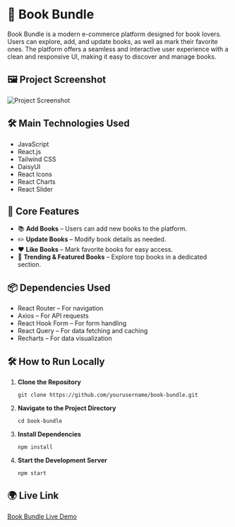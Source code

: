 <h1>📌 Book Bundle</h1>
<p>Book Bundle is a modern e-commerce platform designed for book lovers. Users can explore, add, and update books, as well as mark their favorite ones. The platform offers a seamless and interactive user experience with a clean and responsive UI, making it easy to discover and manage books.</p>

<h2>🖼️ Project Screenshot</h2> 
<p><img src="https://i.ibb.co.com/svyVhW9H/Screenshot-2025-02-03-131133.png" alt="Project Screenshot"></p>

<h2>🛠️ Main Technologies Used</h2>
  <ul> 
    <li>JavaScript</li> <li>React.js</li> <li>Tailwind CSS</li> <li>DaisyUI</li> <li>React Icons</li> <li>React Charts</li> <li>React Slider</li> </ul><h2>🚀 Core Features</h2> <ul> <li>📚 <strong>Add Books</strong> – Users can add new books to the platform.</li> <li>✏️ <strong>Update Books</strong> – Modify book details as needed.</li> <li>❤️ <strong>Like Books</strong> – Mark favorite books for easy access.</li> <li>🌟 <strong>Trending & Featured Books</strong> – Explore top books in a dedicated section.</li> </ul><h2>📦 Dependencies Used</h2> <ul> <li>React Router – For navigation</li> <li>Axios – For API requests</li> <li>React Hook Form – For form handling</li> <li>React Query – For data fetching and caching</li> <li>Recharts – For data visualization</li> </ul><h2>🛠️ How to Run Locally</h2> <ol> <li><strong>Clone the Repository</strong> <pre><code>git clone https://github.com/yourusername/book-bundle.git</code></pre> </li> <li><strong>Navigate to the Project Directory</strong> <pre><code>cd book-bundle</code></pre> </li> <li><strong>Install Dependencies</strong> <pre><code>npm install</code></pre> </li> <li><strong>Start the Development Server</strong> <pre><code>npm start</code></pre> </li> </ol><h2>🌍 Live Link</h2> <p><a href="https://book-bundle.web.app/">Book Bundle Live Demo</a></p>
